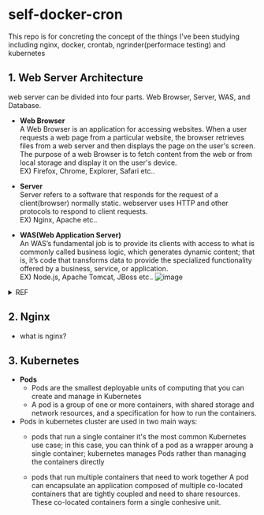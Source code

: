 # self-docker-cron
This repo is for concreting the concept of the things I've been studying including nginx, docker, crontab, ngrinder(performace testing) and kubernetes


## 1. Web Server Architecture
web server can be divided into four parts. 
Web Browser, Server, WAS, and Database.
- <b> Web Browser <br> </b>
 A Web Browser is an application for accessing websites. When a user requests a web page from a particular website, the browser retrieves files from a web server and then displays the page on the user's screen.
The purpose of a web Browser is to fetch content from the web or from local storage and display it on the user's device.<br>
EX) Firefox, Chrome, Explorer, Safari etc..

- <b> Server <br> </b>
Server refers to a software that responds for the request of a client(browser) normally static. webserver uses HTTP and other protocols to respond to client requests.<br>
EX) Nginx, Apache etc..
 
- <b> WAS(Web Application Server) <br> </b>
An WAS’s fundamental job is to provide its clients with access to what is commonly called business logic, which generates dynamic content; that is, it’s code that transforms data to provide the specialized functionality offered by a business, service, or application.<br>
EX) Node.js, Apache Tomcat, JBoss etc..
![image](https://github.com/parc02/git_java/assets/148880521/0a84961e-d260-427e-b00e-f085d568f58c)

<details> <summary>REF</summary>
https://en.wikipedia.org/wiki/Web_browser <br>
https://www.nginx.com/resources/glossary/application-server-vs-web-server/ <br>
https://blog.naver.com/gi_balja/223028077537
</details>

## 2. Nginx

- what is nginx?

## 3. Kubernetes

- <b> Pods <br></b>
  - Pods are the smallest deployable units of computing that you can create and manage in Kubernetes
  - A pod is a group of one or more containers, with shared storage and network resources, and a specification for how to run the containers.
- Pods in kubernetes cluster are used in two main ways:
  - pods that run a single container
 it's the most common Kubernetes use case; in this case, you can think of a pod as a wrapper aroung a single container; kubernetes manages Pods rather than managing the containers directly
    
  - pods that run multiple containers that need to work together
 A pod can encapsulate an application composed of multiple co-located containers that are tightly coupled and need to share resources. These co-located containers form a single conhesive unit.
